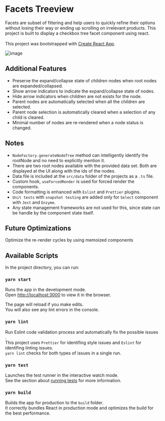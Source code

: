 # Facets Treeview

Facets are subset of filtering and help users to quickly refine their options without losing their way or ending up scrolling on irrelevant products. This project is built to display a checkbox tree facet component using react.\
<br>
This project was bootstrapped with [Create React App](https://github.com/facebook/create-react-app).

![image](https://user-images.githubusercontent.com/1351502/118091595-a1025000-b3e8-11eb-8259-5f73eaff86ac.png)


## Additional Features
- Preserve the expand/collapse state of children nodes when root nodes are expanded/collapsed.
- Show arrow indicators to indicate the expand/collapse state of nodes.
- Hide arrow indicators when children are not exists for the node.
- Parent nodes are automatically selected when all the children are selected.
- Parent node selection is automatically cleared when a selection of any child is cleared.
- Minimal number of nodes are re-rendered when a node status is changed.

## Notes
- `NodeFactory.generateNodeTree` method can intelligently identify the rootNode and no need to explicitly mention it. 
- There are two root nodes available with the provided data set. Both are displayed at the UI along with the ids of the nodes.
- Data file is included at the `src/data` folder of the projects as a `.ts` file.
- Custom hook, `useForcedRender` is used for forced render the components.
- Code formatting is enhanced with `Eslint` and `Prettier` plugins.
- `Unit tests` with `snapshot testing` are added only for `Select` component with `Jest` and `Enzyme`.
- Any state management frameworks are not used for this, since state can be handle by the component state itself.

## Future Optimizations
Optimize the re-render cycles by using memoized components

## Available Scripts
In the project directory, you can run:

### `yarn start`

Runs the app in the development mode.\
Open [http://localhost:3000](http://localhost:3000) to view it in the browser.

The page will reload if you make edits.\
You will also see any lint errors in the console.

### `yarn lint`

Run Eslint code validation process and automatically fix the possible issues .\
This project uses `Prettier` for identifing style issues and `Eslint` for identifing linting issues.\
`yarn lint` checks for both types of issues in a single run.

### `yarn test`

Launches the test runner in the interactive watch mode.\
See the section about [running tests](https://facebook.github.io/create-react-app/docs/running-tests) for more information.

### `yarn build`

Builds the app for production to the `build` folder.\
It correctly bundles React in production mode and optimizes the build for the best performance.
